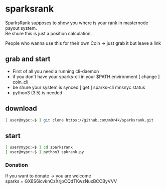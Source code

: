 # sparksrank

SparksRank supposes to show you where is your rank in masternode payout system.  
Be shure this is just a position calculation.  

People who wanna use this for their own Coin -> just grab it but leave a link

## grab and start
- First of all you need a running cli-daemon 
- if you don't have your sparks-cli in your $PATH environment [ change ] coin_cli
- be shure your system is synced [ get ] sparks-cli mnsnyc status
- python3 (3.5) is needed

## download
```bash
[ user@mypc:~$ ] git clone https://github.com/m0r4k/sparksrank.git
```
## start
```bash
[ user@mypc:~$ ] cd sparksrank
[ user@mypc:~$ ] python3 spkrank.py
```

### Donation
If you want to donate -> you are welcome  
sparks = GX6S6icvknCzXrjpCQdTKwzNuxBCCByVVV